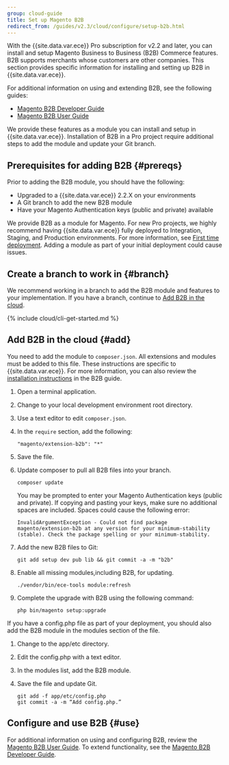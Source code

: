 ```yaml
---
group: cloud-guide
title: Set up Magento B2B
redirect_from: /guides/v2.3/cloud/configure/setup-b2b.html
---
```


With the {{site.data.var.ece}} Pro subscription for v2.2 and later, you can install and setup Magento Business to Business (B2B) Commerce features. B2B supports merchants whose customers are other companies. This section provides specific information for installing and setting up B2B in {{site.data.var.ece}}.

For additional information on using and extending B2B, see the following guides:

* [Magento B2B Developer Guide]({{site.baseurl}}/guides/v2.2/b2b/bk-b2b.html)
* [Magento B2B User Guide](http://docs.magento.com/m2/b2b/user_guide/getting-started.html)

We provide these features as a module you can install and setup in {{site.data.var.ece}}. Installation of B2B in a Pro project require additional steps to add the module and update your Git branch.

## Prerequisites for adding B2B {#prereqs}

Prior to adding the B2B module, you should have the following:

* Upgraded to a {{site.data.var.ece}} 2.2.X on your environments
* A Git branch to add the new B2B module
* Have your Magento Authentication keys (public and private) available

We provide B2B as a module for Magento. For new Pro projects, we highly recommend having {{site.data.var.ece}} fully deployed to Integration, Staging, and Production environments. For more information, see [First time deployment]({{page.baseurl}}/cloud/setup/deploy.html). Adding a module as part of your initial deployment could cause issues.

## Create a branch to work in {#branch}

We recommend working in a branch to add the B2B module and features to your implementation. If you have a branch, continue to [Add B2B in the cloud](#add).

{% include cloud/cli-get-started.md %}

## Add B2B in the cloud {#add}

You need to add the module to `composer.json`. All extensions and modules must be added to this file. These instructions are specific to {{site.data.var.ece}}. For more information, you can also review the [installation instructions]({{site.baseurl}}/guides/v2.2/comp-mgr/install-extensions/b2b-installation.html) in the B2B guide.

1. Open a terminal application.
2. Change to your local development environment root directory.
3. Use a text editor to edit `composer.json`.
4. In the `require` section, add the following:

   ```
   "magento/extension-b2b": "*"
   ```

5. Save the file.
6. Update composer to pull all B2B files into your branch.

   ```
   composer update
   ```

   You may be prompted to enter your Magento Authentication keys (public and private). If copying and pasting your keys, make sure no additional spaces are included. Spaces could cause the following error:

   ```
   InvalidArgumentException - Could not find package magento/extension-b2b at any version for your minimum-stability (stable). Check the package spelling or your minimum-stability.
   ```

7. Add the new B2B files to Git:

   ```
   git add setup dev pub lib && git commit -a -m "b2b"
   ```

8. Enable all missing modules,including B2B, for updating.

   ```
   ./vendor/bin/ece-tools module:refresh
   ```

9. Complete the upgrade with B2B using the following command:

   ```
   php bin/magento setup:upgrade
   ```

If you have a config.php file as part of your deployment, you should also add the B2B module in the modules section of the file.

1. Change to the app/etc directory.
2. Edit the config.php with a text editor.
3. In the modules list, add the B2B module.
4. Save the file and update Git.

   ```
   git add -f app/etc/config.php
   git commit -a -m “Add config.php.”
   ```

## Configure and use B2B {#use}

For additional information on using and configuring B2B, review the [Magento B2B User Guide](http://docs.magento.com/m2/b2b/user_guide/getting-started.html). To extend functionality, see the [Magento B2B Developer Guide]({{site.baseurl}}/guides/v2.2/b2b/bk-b2b.html).

